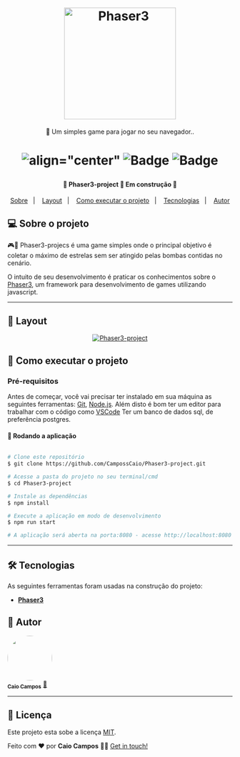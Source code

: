 <h1 align="center">
    <img alt="Phaser3" src="https://res.cloudinary.com/dgugs5dpz/image/upload/v1602271383/Screenshot_from_2020-10-09_16-22-41_yspaqg.png" width="250px" />
</h1>

<p align="center">🚀 Um simples game para jogar no seu navegador..</p>

<h1 align="center">

 ![align="center"](https://img.shields.io/github/issues/CampossCaio/GoMarketplace?color=%235636d3)
 ![Badge](https://img.shields.io/github/forks/CampossCaio/GoMarketplace?color=%235636d3)
 ![Badge](https://img.shields.io/github/stars/CampossCaio/GoMarketplace?color=%235636d3) 
 
</h1>

<h4 align="center"> 
	🚧  Phaser3-project 🚀 Em construção  🚧
</h4>

<p align="center">
  <a href="#-sobre-o-projeto">Sobre</a>&nbsp;&nbsp;&nbsp;|&nbsp;&nbsp;&nbsp;
  <a href="#-layout">Layout</a>&nbsp;&nbsp;&nbsp;|&nbsp;&nbsp;&nbsp;
  <a href="#-como-executar-o-projeto">Como executar o projeto</a>&nbsp;&nbsp;&nbsp;|&nbsp;&nbsp;&nbsp;
  <a href="#-tecnologias">Tecnologias</a>&nbsp;&nbsp;&nbsp;|&nbsp;&nbsp;&nbsp;
  <a href="#-autor">Autor</a> 
</p>

<p align="center">

</p>

## 💻 Sobre o projeto

:video_game::space_invader:  Phaser3-projecs é uma game simples onde o principal objetivo é coletar o máximo de estrelas sem ser atingido pelas bombas contidas no cenário.


O intuito de seu desenvolvimento é praticar os conhecimentos sobre o [Phaser3](https://phaser.io/phaser3), um framework para desenvolvimento de games utilizando javascript.

---

## 🎨 Layout

<p align="center">
<a href="https://www.figma.com/file/1SxgOMojOB2zYT0Mdk28lB/Ecoleta?node-id=136%3A546">
  <img alt="Phaser3-project" src="https://res.cloudinary.com/dgugs5dpz/image/upload/v1602271232/Peek_2020-10-09_16-18_limnbx.gif">
</a>
</p>

## 🚀 Como executar o projeto


### Pré-requisitos

Antes de começar, você vai precisar ter instalado em sua máquina as seguintes ferramentas:
[Git](https://git-scm.com), [Node.js](https://nodejs.org/en/). 
Além disto é bom ter um editor para trabalhar com o código como [VSCode](https://code.visualstudio.com/)
Ter um banco de dados sql, de preferência postgres.



#### 🧭 Rodando a aplicação

```bash

# Clone este repositório
$ git clone https://github.com/CampossCaio/Phaser3-project.git

# Acesse a pasta do projeto no seu terminal/cmd
$ cd Phaser3-project

# Instale as dependências
$ npm install

# Execute a aplicação em modo de desenvolvimento
$ npm run start

# A aplicação será aberta na porta:8080 - acesse http://localhost:8080

```

---

## 🛠 Tecnologias

As seguintes ferramentas foram usadas na construção do projeto:


-   **[Phaser3](https://phaser.io/phaser3)**



## 🦸 Autor

<a href="https://github.com/CampossCaio">
 <img style="border-radius: 50%;" src="https://avatars0.githubusercontent.com/u/52550525?s=400&u=c8dfc4e1c8ef1bf3ed5890ecc40ee98f086ca72b&v=4" width="100px;" alt=""/>
 <br />
 <sub><b>Caio Campos</b></sub></a> <a href="https://github.com/CampossCaio" title="Caio Campos">🚀</a>
 <br />

---

## 📝 Licença

Este projeto esta sobe a licença [MIT](./LICENSE).

Feito com ❤️ por **Caio Campos** 👋🏻 [Get in touch!](https://github.com/CampossCaio)
